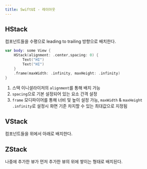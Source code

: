 ```yaml
---
title: SwiftUI - 레이아웃
---
```


## HStack

컴포넌트들을 수평으로 leading to trailing 방향으로 배치한다.

```swift
var body: some View {
    HStack(alignment: .center,spacing: 0) {
        Text("HI")
        Text("HI")
    }
    .frame(maxWidth: .infinity, maxHeight: .infinity)
}
```

1. 스택 이니셜라이저의 `alignment`를 통해 배치 가능
2. `spacing`으로 기본 설정되어 있는 요소 간격 설정
3. `frame` 모디파이어를 통해 너비 및 높이 설정 가능, `maxWidth` & `maxHeight` `.infinity`로 설정시 화면 기준 차지할 수 있는 최대값으로 지정됨

## VStack

컴포넌트들을 위에서 아래로 배치한다.

## ZStack

나중에 추가한 뷰가 먼저 추가한 뷰의 위에 쌓이는 형태로 배치된다.

